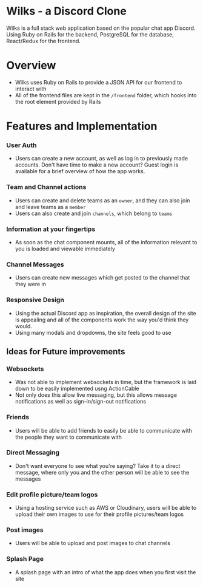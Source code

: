 # Wilks - a Discord Clone

Wilks is a full stack web application based on the popular chat app Discord. Using Ruby on Rails for the backend, PostgreSQL for the database, React/Redux for the frontend.


# Overview

  - Wilks uses Ruby on Rails to provide a JSON API for our frontend to interact with
  - All of the frontend files are kept in the `/frontend` folder, which hooks into the root element provided by Rails

# Features and Implementation

### User Auth
 - Users can create a new account, as well as log in to previously made accounts. Don't have time to make a new account? Guest login is available for a brief overview of how the app works.

### Team and Channel actions
 - Users can create and delete teams as an `owner`, and they can also join and leave teams as a `member`
 - Users can also create and join `channels`, which belong to `teams`

### Information at your fingertips
 - As soon as the chat component mounts, all of the information relevant to you is loaded and viewable immediately

### Channel Messages
 - Users can create new messages which get posted to the channel that they were in

### Responsive Design
 - Using the actual Discord app as inspiration, the overall design of the site is appealing and all of the components work the way you'd think they would.
 - Using many modals and dropdowns, the site feels good to use

## Ideas for Future improvements

### Websockets
 - Was not able to implement websockets in time, but the framework is laid down to be easily implemented usng ActionCable
 - Not only does this allow live messaging, but this allows message notifications as well as sign-in/sign-out notifications

### Friends
 - Users will be able to add friends to easily be able to communicate with the people they want to communicate with

### Direct Messaging
 - Don't want everyone to see what you're saying? Take it to a direct message, where only you and the other person will be able to see the messages

### Edit profile picture/team logos
 - Using a hosting service such as AWS or Cloudinary, users will be able to upload their own images to use for their profile pictures/team logos
 
### Post images
 - Users will be able to upload and post images to chat channels

### Splash Page
 - A splash page with an intro of what the app does when you first visit the site
